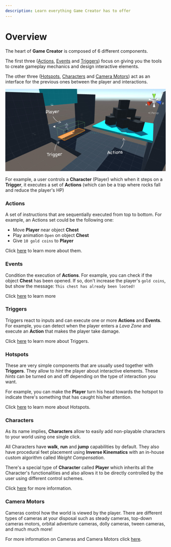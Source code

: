 ```yaml
---
description: Learn everything Game Creator has to offer
---
```


# Overview

The heart of **Game Creator** is composed of 6 different components. 

The first three \([Actions](game-creator-overview.md#actions), [Events](game-creator-overview.md#events) and [Triggers](game-creator-overview.md#triggers)\) focus on giving you the tools to create gameplay mechanics and design interactive elements. 

The other three \([Hotspots](game-creator-overview.md#hotspots), [Characters](game-creator-overview.md#characters) and [Camera Motors](game-creator-overview.md#camera-motors)\) act as an interface for the previous ones between the player and interactions.

![\(The Player activates a Trigger when entering the green zone, which calls the Actions sequence\)](../.gitbook/assets/example.jpg)

For example, a user controls a **Character** \(Player\) which when it steps on a **Trigger**, it executes a set of **Actions** \(which can be a trap where rocks fall and reduce the player's HP\)

### Actions

A set of instructions that are sequentially executed from top to bottom. For example, an Actions set could be the following one:

* Move **Player** near object **Chest**
* Play animation `Open` on object **Chest**
* Give `10 gold coins` to **Player**

Click [here](actions.md) to learn more about them.

### Events

Condition the execution of **Actions**. For example, you can check if the object **Chest** has been opened. If so, don't increase the player's `gold coins`, but show the message: `This chest has already been looted!` 

Click [here](events.md) to learn more

### Triggers

Triggers react to inputs and can execute one or more **Actions** and **Events**. For example, you can detect when the player enters a _Lava Zone_ and execute an **Action** that makes the player take damage.

Click [here](triggers.md) to learn more about Triggers.

### Hotspots

These are very simple components that are usually used together with **Triggers**. They allow to _hint_ the player about interactive elements. These _hints_ can be turned on and off depending on the type of interaction you want.

For example, you can make the **Player** turn his head towards the hotspot to indicate there's something that has caught his/her attention.

Click [here](hotspots.md) to learn more about Hotspots.

### Characters

As its name implies, **Characters** allow to easily add non-playable characters to your world using one single click.

All Characters have **walk**, **run** and **jump** capabilities by default. They also have procedural feet placement using **Inverse Kinematics** with an in-house custom algorithm called _Weight Compensation_.

There's a special type of **Character** called **Player** which inherits all the Character's functionalities and also allows it to be directly controlled by the user using different control schemes.

Click [here](characters.md) for more information.

### Camera Motors

Cameras control how the world is viewed by the player. There are different types of cameras at your disposal such as steady cameras, top-down cameras motors, orbital adventure cameras, dolly cameras, tween cameras, and much much more!

For more information on Cameras and Camera Motors click [here](camera.md).

